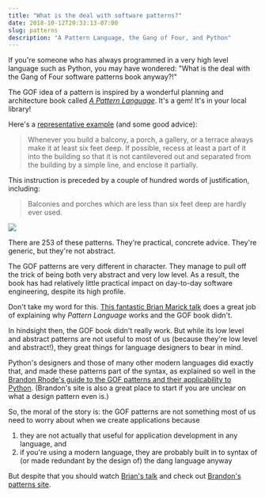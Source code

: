 ```yaml
---
title: "What is the deal with software patterns?"
date: 2018-10-12T20:33:13-07:00
slug: patterns
description: "A Pattern Language, the Gang of Four, and Python"
---
```


If you're someone who has always programmed in a very high level language such
as Python, you may have wondered: "What is the deal with the
Gang of Four software patterns book anyway?!"

The GOF idea of a pattern is inspired by a wonderful planning and architecture
book called [_A Pattern
Language_](https://en.wikipedia.org/wiki/Pattern_language). It's a gem!
It's in your local library!

Here's a [representative
example](http://www.iwritewordsgood.com/apl/patterns/apl167.htm) (and some good
advice):

>  Whenever you build a balcony, a porch, a gallery, or a terrace always make
>  it at least six feet deep. If possible, recess at least a part of it into
>  the building so that it is not cantilevered out and separated from the
>  building by a simple line, and enclose it partially. 

This instruction is preceded by a couple of hundred words of justification,
including:

> Balconies and porches which are less than six feet deep are hardly ever used. 

![](/post/patterns/balcony.gif)

There are 253 of these patterns. They're practical, concrete advice. They're
generic, but they're not abstract.

The GOF patterns are very different in character. They manage to pull off the
trick of being both very abstract and very low level. As a result, the book has
had relatively little practical impact on day-to-day software engineering,
despite its high profile.

Don't take my word for this. [This fantastic Brian Marick
talk](https://www.deconstructconf.com/2017/brian-marick-patterns-failed-why-should-we-care)
does a great job of explaining why _Pattern Language_ works and the GOF book
didn't.

In hindsight then, the GOF book didn't really work. But while its low level and
abstract patterns are not useful to most of us (because they're low level and
abstract!), they great things for language designers to bear in mind.

Python's designers and those of many other modern languages did exactly that,
and made these patterns part of the syntax, as explained so well in the
[Brandon Rhode's guide to the GOF patterns and their applicability to
Python](http://python-patterns.guide). (Brandon's site is also a great place to
start if you are unclear on what a design pattern even is.)

So, the moral of the story is: the GOF patterns are not something most of us
need to worry about when we create applications because

 1. they are not actually that useful for application development in any
    language, and
 2. if you're using a modern language, they are probably built in to syntax of
    (or made redundant by the design of) the dang language anyway

But despite that you should watch [Brian's
talk](https://www.deconstructconf.com/2017/brian-marick-patterns-failed-why-should-we-care)
and check out [Brandon's patterns site](http://python-patterns.guide).

